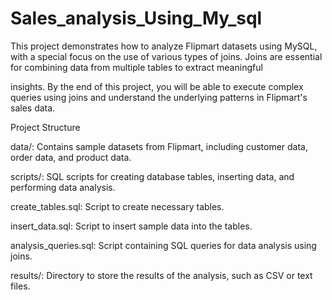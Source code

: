# Sales_analysis_Using_My_sql



This project demonstrates how to analyze Flipmart datasets using MySQL, with a special focus on the use of various types of joins. Joins are essential for combining data from multiple tables to extract meaningful


insights. By the end of this project, you will be able to execute complex queries using joins and understand the underlying patterns in Flipmart's sales data.



Project Structure


data/: Contains sample datasets from Flipmart, including customer data, order data, and product data.


scripts/: SQL scripts for creating database tables, inserting data, and performing data analysis.



create_tables.sql: Script to create necessary tables.


insert_data.sql: Script to insert sample data into the tables.


analysis_queries.sql: Script containing SQL queries for data analysis using joins.


results/: Directory to store the results of the analysis, such as CSV or text files.



